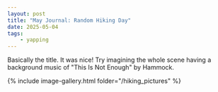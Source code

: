 ```yaml
---
layout: post
title: "May Journal: Random Hiking Day"
date: 2025-05-04
tags: 
    - yapping
---
```


Basically the title. It was nice! Try imagining the whole scene having a background music of "This Is Not Enough" by Hammock. 

{% include image-gallery.html folder="/hiking_pictures" %}